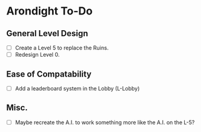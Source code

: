 # Arondight To-Do

## General Level Design
- [ ] Create a Level 5 to replace the Ruins.
- [ ] Redesign Level 0.

## Ease of Compatability
- [ ] Add a leaderboard system in the Lobby (L-Lobby)

## Misc. 
- [ ] Maybe recreate the A.I. to work something more like the A.I. on the L-5?
